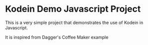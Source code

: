 Kodein Demo Javascript Project
==============================

This is a very simple project that demonstrates the use of Kodein in Javascript.

It is inspired from Dagger's Coffee Maker example
